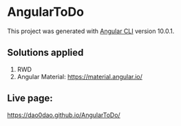 # AngularToDo

This project was generated with [Angular CLI](https://github.com/angular/angular-cli) version 10.0.1.

## Solutions applied

1. RWD
2. Angular Material: https://material.angular.io/

## Live page:
https://dao0dao.github.io/AngularToDo/
